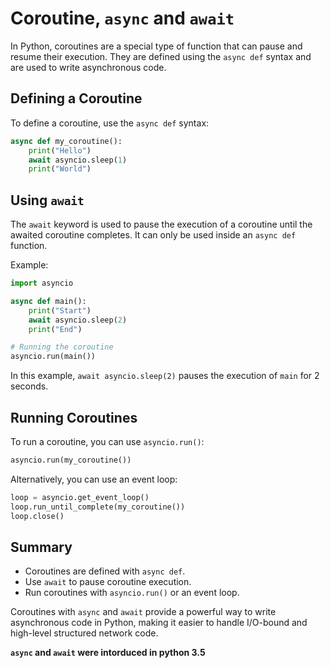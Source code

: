 # Coroutine, `async` and `await`

In Python, coroutines are a special type of function that can pause and resume their execution. They are defined using the `async def` syntax and are used to write asynchronous code.

## Defining a Coroutine

To define a coroutine, use the `async def` syntax:

```python
async def my_coroutine():
    print("Hello")
    await asyncio.sleep(1)
    print("World")
```

## Using `await`

The `await` keyword is used to pause the execution of a coroutine until the awaited coroutine completes. It can only be used inside an `async def` function.

Example:

```python
import asyncio

async def main():
    print("Start")
    await asyncio.sleep(2)
    print("End")

# Running the coroutine
asyncio.run(main())
```

In this example, `await asyncio.sleep(2)` pauses the execution of `main` for 2 seconds.

## Running Coroutines

To run a coroutine, you can use `asyncio.run()`:

```python
asyncio.run(my_coroutine())
```

Alternatively, you can use an event loop:

```python
loop = asyncio.get_event_loop()
loop.run_until_complete(my_coroutine())
loop.close()
```

## Summary

- Coroutines are defined with `async def`.
- Use `await` to pause coroutine execution.
- Run coroutines with `asyncio.run()` or an event loop.

Coroutines with `async` and `await` provide a powerful way to write asynchronous code in Python, making it easier to handle I/O-bound and high-level structured network code.

**`async` and `await` were intorduced in python 3.5**
